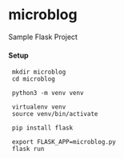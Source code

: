 # microblog
Sample Flask Project


#### Setup
```shell
 mkdir microblog
 cd microblog
 
 python3 -m venv venv
 
 virtualenv venv
 source venv/bin/activate
 
 pip install flask
 
 export FLASK_APP=microblog.py
 flask run
 ```
